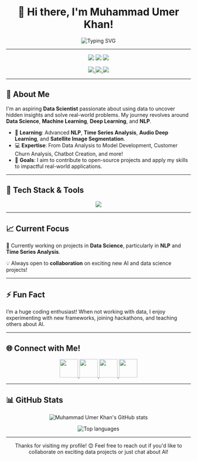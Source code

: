 <!--- MuhammadUmerKhan/MuhammadUmerKhan is a ✨ special ✨ repository because its `README.md` (this file) appears on your GitHub profile. --->

<h1 align="center">👋 Hi there, I'm Muhammad Umer Khan!</h1>
<p align="center">
    <img src="https://readme-typing-svg.demolab.com?font=Fira+Code&size=20&pause=1000&color=F700FF&center=true&width=435&lines=Aspiring+Data+Scientist;Passionate+about+AI+%26+Machine+Learning;Lifelong+Learner" alt="Typing SVG" />
</p>

---

<p align="center">
    <img src="https://img.shields.io/badge/-Data%20Science-007ACC?style=for-the-badge&logo=python&logoColor=white" />
    <img src="https://img.shields.io/badge/-Machine%20Learning-FF6F00?style=for-the-badge&logo=scikit-learn&logoColor=white" />
    <img src="https://img.shields.io/badge/-NLP-5E17EB?style=for-the-badge&logo=numpy&logoColor=white" />
</p>

<p align="center">
    <a href="https://www.linkedin.com/in/muhammad-umer-khan-61729b260/" target="_blank">
        <img src="https://img.shields.io/badge/-LinkedIn-0A66C2?style=for-the-badge&logo=linkedin&logoColor=white" />
    </a>
    <a href="https://github.com/MuhammadUmerKhan" target="_blank">
        <img src="https://img.shields.io/badge/-GitHub-333?style=for-the-badge&logo=github&logoColor=white" />
    </a>
    <a href="https://portfolio-sigma-mocha-67.vercel.app/" target="_blank">
        <img src="https://img.shields.io/badge/-Portfolio-DA1E37?style=for-the-badge&logo=githubpages&logoColor=white" />
    </a>
</p>

---

## 🚀 About Me
I'm an aspiring **Data Scientist** passionate about using data to uncover hidden insights and solve real-world problems. My journey revolves around **Data Science**, **Machine Learning**, **Deep Learning**, and **NLP**.

- 🌱 **Learning**: Advanced **NLP**, **Time Series Analysis**, **Audio Deep Learning**, and **Satellite Image Segmentation**.
- 💻 **Expertise**: From Data Analysis to Model Development, Customer Churn Analysis, Chatbot Creation, and more!
- 🎯 **Goals**: I aim to contribute to open-source projects and apply my skills to impactful real-world applications.

---

## 🧰 Tech Stack & Tools

<div align="center">
    <img src="https://skillicons.dev/icons?i=python,tensorflow,pytorch,numpy,pandas,fastapi,docker,mysql,git,powerbi" />
</div>

---

## 📈 Current Focus

💼 Currently working on projects in **Data Science**, particularly in **NLP** and **Time Series Analysis**.

💡 Always open to **collaboration** on exciting new AI and data science projects!

---

## ⚡ Fun Fact
I’m a huge coding enthusiast! When not working with data, I enjoy experimenting with new frameworks, joining hackathons, and teaching others about AI.

---

## 🌐 Connect with Me!

<div align="center">
    <a href="https://www.linkedin.com/in/muhammad-umer-khan-61729b260/" target="_blank">
        <img src="https://img.icons8.com/fluency/48/000000/linkedin.png" width="50px"/>
    </a>
    <a href="https://github.com/MuhammadUmerKhan" target="_blank">
        <img src="https://img.icons8.com/fluency/48/000000/github.png" width="50px"/>
    </a>
    <a href="https://www.instagram.com/umr.khan.0/" target="_blank">
        <img src="https://img.icons8.com/color/48/000000/instagram-new--v1.png" width="50px"/>
    </a>
    <a href="https://www.facebook.com/umar.shahid.56211497" target="_blank">
        <img src="https://img.icons8.com/color/48/000000/facebook-new.png" width="50px"/>
    </a>
</div>

---

## 📊 GitHub Stats

<p align="center">
    <img src="https://github-readme-stats.vercel.app/api?username=MuhammadUmerKhan&show_icons=true&theme=radical" alt="Muhammad Umer Khan's GitHub stats" />
</p>

<p align="center">
    <img src="https://github-readme-stats.vercel.app/api/top-langs/?username=MuhammadUmerKhan&layout=compact&theme=radical" alt="Top languages" />
</p>

---

<p align="center">
    Thanks for visiting my profile! 😊 Feel free to reach out if you'd like to collaborate on exciting data projects or just chat about AI!
</p>
